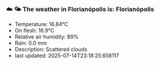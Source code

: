 ### ☁️ 🌤️  The weather in Florianópolis is: Florianópolis

- Temperature: 16.84°C
- On flesh: 16.9°C
- Relative air humidity: 89%
- Rain: 0.0 mm
- Description: Scattered clouds
- last updated: 2025-07-14T23:18:25.658117
